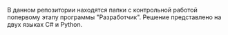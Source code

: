 В данном репозитории находятся папки с контрольной работой
попервому этапу программы "Разработчик". Решение представлено 
на двух языках C# и Python.  